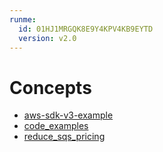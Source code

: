```yaml
---
runme:
  id: 01HJ1MRGQK8E9Y4KPV4KB9EYTD
  version: v2.0
---
```


# Concepts

- [aws-sdk-v3-example](https://github.com/awsdocs/aws-doc-sdk-examples/blob/main/javascriptv3/example_code/sqs/actions/receive-delete-message.js)
- [code_examples](https://github.com/awsdocs/aws-doc-sdk-examples/tree/main/javascriptv3/example_code/sqs#code-examples)
- [reduce_sqs_pricing](https://blog.awsfundamentals.com/sqs-pricing)
